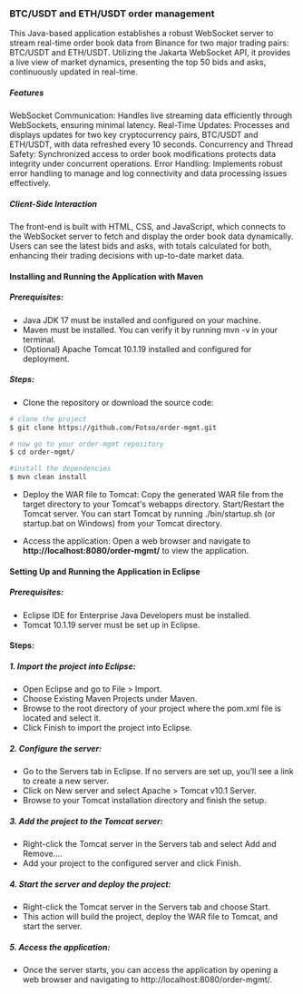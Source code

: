 ### BTC/USDT and ETH/USDT order management

This Java-based application establishes a robust WebSocket server to stream real-time order book data from Binance for two major trading pairs: BTC/USDT and ETH/USDT. Utilizing the Jakarta WebSocket API, it provides a live view of market dynamics, presenting the top 50 bids and asks, continuously updated in real-time.

##### Features
WebSocket Communication: Handles live streaming data efficiently through WebSockets, ensuring minimal latency.
Real-Time Updates: Processes and displays updates for two key cryptocurrency pairs, BTC/USDT and ETH/USDT, with data refreshed every 10 seconds.
Concurrency and Thread Safety: Synchronized access to order book modifications protects data integrity under concurrent operations.
Error Handling: Implements robust error handling to manage and log connectivity and data processing issues effectively.
##### Client-Side Interaction
The front-end is built with HTML, CSS, and JavaScript, which connects to the WebSocket server to fetch and display the order book data dynamically. Users can see the latest bids and asks, with totals calculated for both, enhancing their trading decisions with up-to-date market data.

#### Installing and Running the Application with Maven

##### Prerequisites:

- Java JDK 17 must be installed and configured on your machine.
- Maven must be installed. You can verify it by running mvn -v in your terminal.
- (Optional) Apache Tomcat 10.1.19 installed and configured for deployment.

##### Steps:

- Clone the repository or download the source code:


```sh
# clone the project
$ git clone https://github.com/Fotso/order-mgmt.git

# now go to your order-mgmt repository
$ cd order-mgmt/

#install the dependencies
$ mvn clean install
```

- Deploy the WAR file to Tomcat:
Copy the generated WAR file from the target directory to your Tomcat's webapps directory.
Start/Restart the Tomcat server. You can start Tomcat by running ./bin/startup.sh (or startup.bat on Windows) from your Tomcat directory.


- Access the application:
Open a web browser and navigate to **http://localhost:8080/order-mgmt/** to view the application.


#### Setting Up and Running the Application in Eclipse
##### Prerequisites:

-  Eclipse IDE for Enterprise Java Developers must be installed.
- Tomcat 10.1.19 server must be set up in Eclipse.

#### Steps:
##### 1. Import the project into Eclipse:
- Open Eclipse and go to File > Import.
- Choose Existing Maven Projects under Maven.
- Browse to the root directory of your project where the pom.xml file is located and select it.
- Click Finish to import the project into Eclipse.

##### 2. Configure the server:
- Go to the Servers tab in Eclipse. If no servers are set up, you’ll see a link to create a new server.
- Click on New server and select Apache > Tomcat v10.1 Server.
- Browse to your Tomcat installation directory and finish the setup.

##### 3. Add the project to the Tomcat server:
- Right-click the Tomcat server in the Servers tab and select Add and Remove….
- Add your project to the configured server and click Finish.

##### 4. Start the server and deploy the project:
- Right-click the Tomcat server in the Servers tab and choose Start.
- This action will build the project, deploy the WAR file to Tomcat, and start the server.

##### 5. Access the application:
- Once the server starts, you can access the application by opening a web browser and navigating to http://localhost:8080/order-mgmt/.